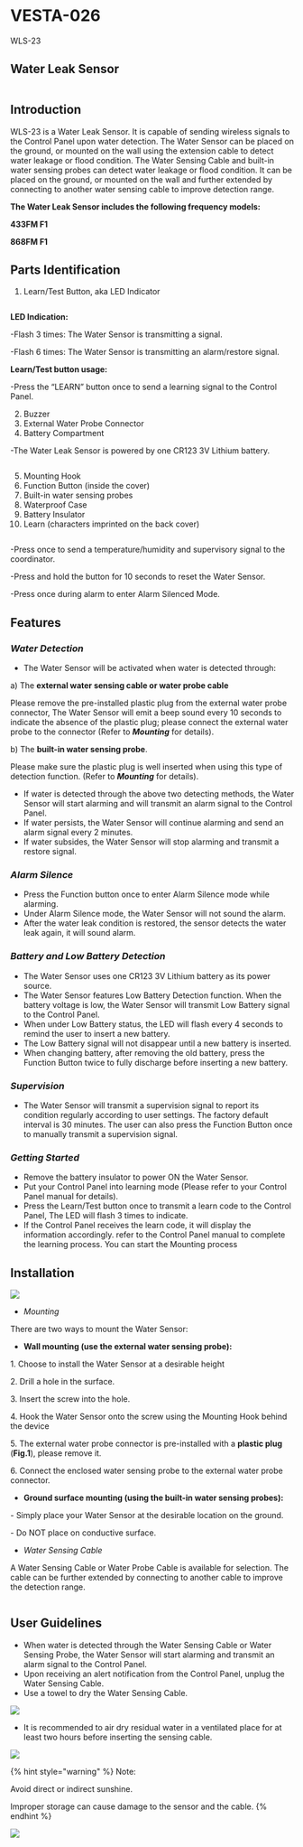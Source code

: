 # VESTA-026

WLS-23

## Water Leak Sensor&#x20;

<figure><img src=".gitbook/assets/image (22).png" alt=""><figcaption></figcaption></figure>

## Introduction

WLS-23 is a Water Leak Sensor. It is capable of sending wireless signals to the Control Panel upon water detection. The Water Sensor can be placed on the ground, or mounted on the wall using the extension cable to detect water leakage or flood condition. The Water Sensing Cable and built-in water sensing probes can detect water leakage or flood condition. It can be placed on the ground, or mounted on the wall and further extended by connecting to another water sensing cable to improve detection range.

**The Water Leak Sensor includes the following frequency models:**

**433FM F1**

**868FM F1**

## Parts Identification

1. Learn/Test Button, aka LED Indicator&#x20;

<figure><img src=".gitbook/assets/1 (119).png" alt=""><figcaption></figcaption></figure>

&#x20;           **LED Indication:**

&#x20;             -Flash 3 times: The Water Sensor is transmitting a signal.

&#x20;             -Flash 6 times: The Water Sensor is transmitting an alarm/restore signal.

&#x20;          **Learn/Test button usage:**

&#x20;             -Press the “LEARN” button once to send a learning signal to the Control Panel.

2. Buzzer
3. External Water Probe Connector
4. Battery Compartment

&#x20;            -The Water Leak Sensor is powered by one CR123 3V Lithium battery.

<figure><img src=".gitbook/assets/2 (128).png" alt=""><figcaption></figcaption></figure>

5. Mounting Hook
6. Function Button (inside the cover)
7. Built-in water sensing probes
8. Waterproof Case
9. Battery Insulator
10. Learn (characters imprinted on the back cover)

<figure><img src=".gitbook/assets/3 (116).png" alt=""><figcaption></figcaption></figure>

&#x20;      -Press once to send a temperature/humidity and supervisory signal to the coordinator.

&#x20;      -Press and hold the button for 10 seconds to reset the Water Sensor.

&#x20;      -Press once during alarm to enter Alarm Silenced Mode.

## Features

### _**Water Detection**_

* The Water Sensor will be activated when water is detected through:

&#x20;       a) The **external water sensing cable or water probe cable**

&#x20;                Please remove the pre-installed plastic plug from the external water probe connector, The Water Sensor will emit a beep sound every 10 seconds to indicate the absence of the plastic plug; please connect the external water probe to the connector (Refer to _**Mounting**_ for details).

&#x20;       b) The **built-in water sensing probe**.

&#x20;               Please make sure the plastic plug is well inserted when using this type of detection function.   (Refer to _**Mounting**_ for details).

* If water is detected through the above two detecting methods, the Water Sensor will start alarming and will transmit an alarm signal to the Control Panel.
* If water persists, the Water Sensor will continue alarming and send an alarm signal every 2 minutes.
* If water subsides, the Water Sensor will stop alarming and transmit a restore signal.

### _**Alarm Silence**_

* Press the Function button once to enter Alarm Silence mode while alarming.
* Under Alarm Silence mode, the Water Sensor will not sound the alarm.
* After the water leak condition is restored, the sensor detects the water leak again, it will sound alarm.

### _Battery and Low Battery Detection_

* The Water Sensor uses one CR123 3V Lithium battery as its power source.
* The Water Sensor features Low Battery Detection function. When the battery voltage is low, the Water Sensor will transmit Low Battery signal to the Control Panel.
* When under Low Battery status, the LED will flash every 4 seconds to remind the user to insert a new battery.
* The Low Battery signal will not disappear until a new battery is inserted.
* When changing battery, after removing the old battery, press the Function Button twice to fully discharge before inserting a new battery.

### _**Supervision**_

* The Water Sensor will transmit a supervision signal to report its condition regularly according to user settings. The factory default interval is 30 minutes. The user can also press the Function Button once to manually transmit a supervision signal.

### _Getting Started_

* Remove the battery insulator to power ON the Water Sensor.
* Put your Control Panel into learning mode (Please refer to your Control Panel manual for details).
* Press the Learn/Test button once to transmit a learn code to the Control Panel, The LED will flash 3 times to indicate.
* If the Control Panel receives the learn code, it will display the information accordingly. refer to the Control Panel manual to complete the learning process. You can start the Mounting process

## Installation

![](<.gitbook/assets/1 (12).jpeg>)

* _Mounting_

There are two ways to mount the Water Sensor:

* **Wall mounting (use the external water sensing probe):**

&#x20;        1\. Choose to install the Water Sensor at a desirable height

&#x20;        2\.  Drill a hole in the surface.

&#x20;        3\. Insert the screw into the hole.

&#x20;        4\. Hook the Water Sensor onto the screw using the Mounting Hook behind the device

&#x20;        5\. The external water probe connector is pre-installed with a **plastic plug** (**Fig.1**), please remove it.

&#x20;        6\. Connect the enclosed water sensing probe to the external water probe connector.

* **Ground surface mounting (using the built-in water sensing probes):**

&#x20;       \- Simply place your Water Sensor at the desirable location on the ground.

&#x20;       \- Do NOT place on conductive surface.

* _Water Sensing Cable_

A Water Sensing Cable or Water Probe Cable is available for selection. The cable can be further extended by connecting to another cable to improve the detection range.

<figure><img src=".gitbook/assets/4 (120).png" alt=""><figcaption></figcaption></figure>

## User Guidelines

* When water is detected through the Water Sensing Cable or Water Sensing Probe, the Water Sensor will start alarming and transmit an alarm signal to the Control Panel.
* Upon receiving an alert notification from the Control Panel, unplug the Water Sensing Cable.
* Use a towel to dry the Water Sensing Cable.

![](<.gitbook/assets/4 (23).png>)

* It is recommended to air dry residual water in a ventilated place for at least two hours before inserting the sensing cable.

![](<.gitbook/assets/5 (22).png>)

{% hint style="warning" %}
Note:

Avoid direct or indirect sunshine.

Improper storage can cause damage to the sensor and the cable.
{% endhint %}

![](<.gitbook/assets/6 (15).png>)
